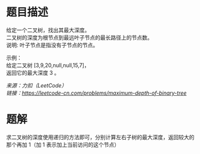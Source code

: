 # 题目描述
给定一个二叉树，找出其最大深度。  
二叉树的深度为根节点到最远叶子节点的最长路径上的节点数。  
说明: 叶子节点是指没有子节点的节点。  

示例：  
给定二叉树 [3,9,20,null,null,15,7]，  
返回它的最大深度 3 。  

*来源：力扣（LeetCode）*  
*链接：https://leetcode-cn.com/problems/maximum-depth-of-binary-tree*

# 题解
求二叉树的深度使用递归的方法即可，分别计算左右子树的最大深度，返回较大的那个再加 1（加 1 表示加上当前访问的这个节点）
